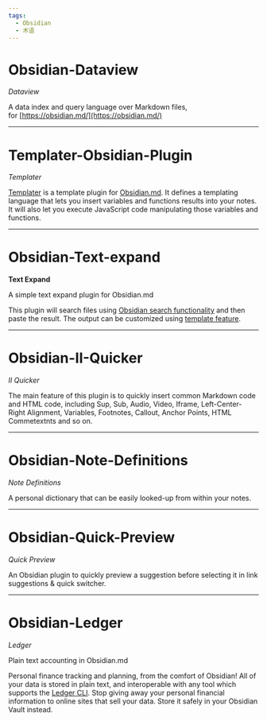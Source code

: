 ```yaml
---
tags:
  - Obsidian
  - 术语
---
```

# Obsidian-Dataview

*Dataview*

A data index and query language over Markdown files, for [https://obsidian.md/](https://obsidian.md/)

---

# Templater-Obsidian-Plugin

*Templater*

[Templater](https://github.com/SilentVoid13/Templater) is a template plugin for [Obsidian.md](https://obsidian.md/). It defines a templating language that lets you insert variables and functions results into your notes. It will also let you execute JavaScript code manipulating those variables and functions.

---

# Obsidian-Text-expand

**Text Expand**

A simple text expand plugin for Obsidian.md

This plugin will search files using [Obsidian search functionality](https://publish.obsidian.md/help/Plugins/Search) and then paste the result. The output can be customized using [template feature](https://github.com/mrjackphil/obsidian-text-expand#template-engines).

---

# Obsidian-II-Quicker

*II Quicker*

The main feature of this plugin is to quickly insert common Markdown code and HTML code, including Sup, Sub, Audio, Video, Iframe, Left-Center-Right Alignment, Variables, Footnotes, Callout, Anchor Points, HTML Commetextnts and so on.

---

# Obsidian-Note-Definitions

*Note Definitions*

A personal dictionary that can be easily looked-up from within your notes.

---

# Obsidian-Quick-Preview

*Quick Preview*

An Obsidian plugin to quickly preview a suggestion before selecting it in link suggestions & quick switcher.

---

# Obsidian-Ledger

*Ledger*

Plain text accounting in Obsidian.md

Personal finance tracking and planning, from the comfort of Obsidian! All of your data is stored in plain text, and interoperable with any tool which supports the [Ledger CLI](https://www.ledger-cli.org/). Stop giving away your personal financial information to online sites that sell your data. Store it safely in your Obsidian Vault instead.


